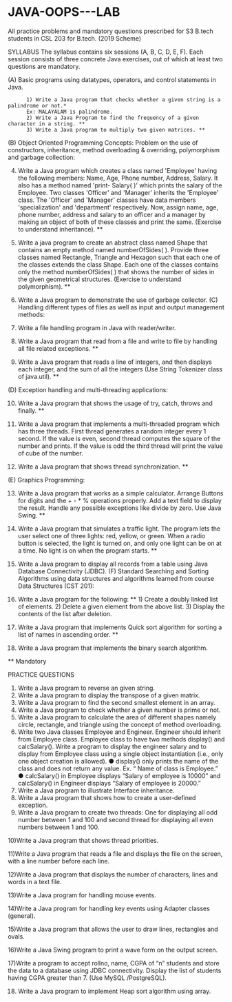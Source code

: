 # JAVA-OOPS---LAB
All practice problems and mandatory questions prescribed for S3 B.tech students in CSL 203 for B.tech. (2019 Scheme)



SYLLABUS
The syllabus contains six sessions (A, B, C, D, E, F). Each session consists of three concrete
Java exercises, out of which at least two questions are mandatory.


(A) Basic programs using datatypes, operators, and control statements in Java.

          1) Write a Java program that checks whether a given string is a palindrome or not.*
          Ex: MALAYALAM is palindrome.
          2) Write a Java Program to find the frequency of a given character in a string. **
          3) Write a Java program to multiply two given matrices. ** 
          
(B) Object Oriented Programming Concepts: Problem on the use of constructors, inheritance,
method overloading & overriding, polymorphism and garbage collection:


4) Write a Java program which creates a class named 'Employee' having the following
members: Name, Age, Phone number, Address, Salary. It also has a method named 'print-
Salary( )' which prints the salary of the Employee. Two classes 'Officer' and 'Manager'
inherits the 'Employee' class. The 'Officer' and 'Manager' classes have data members 'specialization'
and 'department' respectively. Now, assign name, age, phone number, address
and salary to an officer and a manager by making an object of both of these classes and
print the same. (Exercise to understand inheritance). **


5) Write a java program to create an abstract class named Shape that contains an empty
method named numberOfSides( ). Provide three classes named Rectangle, Triangle and
Hexagon such that each one of the classes extends the class Shape. Each one of the classes
contains only the method numberOfSides( ) that shows the number of sides in the given
geometrical structures. (Exercise to understand polymorphism). **


6) Write a Java program to demonstrate the use of garbage collector.
(C) Handling different types of files as well as input and output management methods:


7) Write a file handling program in Java with reader/writer.


8) Write a Java program that read from a file and write to file by handling all file related exceptions.
**


9) Write a Java program that reads a line of integers, and then displays each integer, and the
sum of all the integers (Use String Tokenizer class of java.util). **

(D) Exception handling and multi-threading applications:

10) Write a Java program that shows the usage of try, catch, throws and finally. **


11) Write a Java program that implements a multi-threaded program which has three threads.
First thread generates a random integer every 1 second. If the value is even, second
thread computes the square of the number and prints. If the value is odd the third thread
will print the value of cube of the number.

12) Write a Java program that shows thread synchronization. **



(E) Graphics Programming:

13) Write a Java program that works as a simple calculator. Arrange Buttons for digits and
the + - * % operations properly. Add a text field to display the result. Handle any possible
exceptions like divide by zero. Use Java Swing. **

14) Write a Java program that simulates a traffic light. The program lets the user select one of
three lights: red, yellow, or green. When a radio button is selected, the light is turned on,
and only one light can be on at a time. No light is on when the program starts. **

15) Write a Java program to display all records from a table using Java Database Connectivity
(JDBC).
(F) Standard Searching and Sorting Algorithms using data structures and algorithms learned
from course Data Structures (CST 201):

16) Write a Java program for the following: **
        1) Create a doubly linked list of elements.
        2) Delete a given element from the above list.
        3) Display the contents of the list after deletion.

17) Write a Java program that implements Quick sort algorithm for sorting a list of names in
ascending order. **

18) Write a Java program that implements the binary search algorithm.

** Mandatory



PRACTICE QUESTIONS
1) Write a Java program to reverse an given string.
2) Write a Java program to display the transpose of a given matrix.
3) Write a Java program to find the second smallest element in an array.
4) Write a Java program to check whether a given number is prime or not.
5) Write a Java program to calculate the area of different shapes namely circle, rectangle,
and triangle using the concept of method overloading.
6) Write two Java classes Employee and Engineer. Engineer should inherit from Employee
class. Employee class to have two methods display() and calcSalary(). Write a program to
display the engineer salary and to display from Employee class using a single object instantiation
(i.e., only one object creation is allowed).
● display() only prints the name of the class and does not return any value. Ex. “ Name
of class is Employee.”
● calcSalary() in Employee displays “Salary of employee is 10000” and calcSalary() in
Engineer displays “Salary of employee is 20000.”
7) Write a Java program to illustrate Interface inheritance.
8) Write a Java program that shows how to create a user-defined exception.
9) Write a Java program to create two threads: One for displaying all odd number between 1 and 100 and second thread for displaying all even numbers between 1 and 100.

10)Write a Java program that shows thread priorities.

11)Write a Java program that reads a file and displays the file on the screen, with a line number before each line.

12)Write a Java program that displays the number of characters, lines and words in a text file.

13)Write a Java program for handling mouse events.

14)Write a Java program for handling key events using Adapter classes (general).

15)Write a Java program that allows the user to draw lines, rectangles and ovals.

16)Write a Java Swing program to print a wave form on the output screen.

17)Write a program to accept rollno, name, CGPA of “n” students and store the data to a database using JDBC connectivity. Display the list of students having CGPA        greater than 7. (Use MySQL /PostgreSQL).

18) Write a Java program to implement Heap sort algorithm using array.
